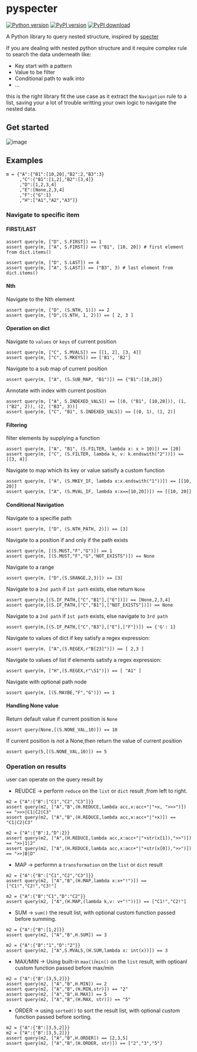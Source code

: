 # pyspecter

[![Python version](https://img.shields.io/pypi/pyversions/pyspecter)](https://img.shields.io/pypi/pyversions/pyspecter)
[![PyPI version](https://badge.fury.io/py/pyspecter.svg)](https://badge.fury.io/py/pyspecter)
[![PyPI download](https://img.shields.io/pypi/dm/pyspecter)](https://img.shields.io/pypi/dm/pyspecter)

A Python library to query nested structure, inspired by [specter](https://github.com/redplanetlabs/specter)

If you are dealing with nested python structure and it require complex rule to search the data underneath like:

* Key start with a pattern
* Value to be filter
* Conditional path to walk into
* ...

this is the right library fit the use case as it extract the `Navigation` rule to a list, saving your a lot of trouble writting your own logic to navigate the nested data.

## Get started
![image](https://user-images.githubusercontent.com/1008321/210162209-a7cce888-99ad-48af-ac63-693d63f825ff.png)

## Examples

    m = {"A":{"B1":[10,20],"B2":2,"B3":3}
         ,"C":{"B1":[1,2],"B2":[3,4]}
         ,"D":[1,2,3,4]
         ,"E":[None,2,3,4]
         ,"F":{"G":1}
         ,"H":["A1","A2","A3"]}
    
### Navigate to specific item 
#### FIRST/LAST     

    assert query(m, ["D", S.FIRST]) == 1
    assert query(m, ["A", S.FIRST]) == ("B1", [10, 20]) # first element from dict.items()

    assert query(m, ["D", S.LAST]) == 4
    assert query(m, ["A", S.LAST]) == ("B3", 3) # last element from dict.items()
    
#### Nth    
Navigate to the Nth element

    assert query(m, ["D", (S.NTH, 1)]) == 2
    assert query(m, ["D",(S.NTH, 1, 2)]) == [ 2, 3 ]
        
#### Operation on dict    
    
Navigate to `values` or `keys` of current position
        
    assert query(m, ["C", S.MVALS]) == [[1, 2], [3, 4]]
    assert query(m, ["C", S.MKEYS]) == ['B1', 'B2']

Navigate to a sub map of current position

    assert query(m, ["A", (S.SUB_MAP, "B1")]) == {"B1":[10,20]}

Annotate with index with current position
    
    assert query(m, ["A", S.INDEXED_VALS]) == [(0, ("B1", [10,20])), (1, ("B2", 2)), (2, ("B3", 3))]
    assert query(m, ["C", "B1", S.INDEXED_VALS]) == [(0, 1), (1, 2)]
    
#### Filtering    
    
filter elements by supplying a function

    assert query(m, ["A", "B1", (S.FILTER, lambda x: x > 10)]) == [20]
    assert query(m, ["C", (S.FILTER, lambda k, v: k.endswith("2"))]) == [[3, 4]]

Navigate to map which its key or value satisify a custom function 

    assert query(m, ["A", (S.MKEY_IF, lambda x:x.endswith("1"))]) == [[10, 20]]
    assert query(m, ["A", (S.MVAL_IF, lambda x:x==[10,20])]) == [[10, 20]]
    
#### Conditional Navigation

Navigate to a specifie path

    assert query(m, ["D", (S.NTH_PATH, 2)]) == [3]

Navigate to a position if and only if the path exists

    assert query(m, [(S.MUST,"F","G")]) == 1
    assert query(m, [(S.MUST,"F","G","NOT_EXISTS")]) == None 

Navigate to a range

    assert query(m, ["D",(S.SRANGE,2,3)]) == [3]

Navigate to a `2nd path`  if `1st path` exists, else return `None`

    assert query(m,[(S.IF_PATH,["C","B1"],["E"])]) == [None,2,3,4]
    assert query(m,[(S.IF_PATH,["C","B1"],["NOT_EXISTS"])]) == None

Navigate to a `2nd path`  if `1st path` exists, else navigate to `3rd path`

    assert query(m,[(S.IF_PATH,["C","B3"],["E"],["F"])]) == {'G': 1}

Navigate to values of dict if key satisfy a regex expression:

    assert query(m, ["A",(S.REGEX,r"B[23]")]) == [ 2,3 ]

Navigate to values of list if elements satisfy a regex expression:

    assert query(m, ["H",(S.REGEX,r"\S1")]) == [ "A1" ]

Navigate with optional path node 

    assert query(m, [(S.MAYBE,"F","G")]) == 1

#### Handling None value

Return default value if current position is `None`

    assert query(None,[(S.NONE_VAL,10)]) == 10

If current position is not a None,then return the value of current position

    assert query(5,[(S.NONE_VAL,10)]) == 5
    
    
### Operation on results

user can operate on the query result by

* REUDCE -> perform `reduce` on the `list` or `dict` result ,from left to right.

<!-- -->

    m2 = {"A":{"B":["C1","C2","C3"]}}
    assert query(m2, ["A","B",(H.REDUCE,lambda acc,x:acc+"|"+x, ">>>")]) == ">>>|C1|C2|C3"
    assert query(m2, ["A","B",(H.REDUCE,lambda acc,x:acc+"|"+x)]) == "C1|C2|C3"

    m2 = {"A":{"B":1,"D":2}}
    assert query(m2, ["A",(H.REDUCE,lambda acc,x:acc+"|"+str(x[1]),">>")]) == ">>|1|2"
    assert query(m2, ["A",(H.REDUCE,lambda acc,x:acc+"|"+str(x[0]),">>")]) == ">>|B|D"

* MAP -> performn a `transformation` on the `list` or `dict` result 

<!-- -->

    m2 = {"A":{"B":["C1","C2","C3"]}}
    assert query(m2, ["A","B",(H.MAP,lambda x:x+"!")]) == ["C1!","C2!","C3!"]

    m2 = {"A":{"B":"C1","D":"C2"}}
    assert query(m2, ["A",(H.MAP,(lambda k,v: v+"!"))]) == ["C1!","C2!"]

* SUM -> `sum()` the result list, with optional custom function passed before summing.

<!-- -->

    m2 = {"A":{"B":[1,2]}}
    assert query(m2, ["A","B",H.SUM]) == 3

    m2 = {"A":{"B":"1","D":"2"}}
    assert query(m2, ["A",S.MVALS,(H.SUM,lambda x: int(x))]) == 3
 

* MAX/MIN -> Using built-in `max()`/`min()` on the `list` result, with optioanl custom function passed before max/min

<!-- -->

    m2 = {"A":{"B":[3,5,2]}}
    assert query(m2, ["A","B",H.MIN]) == 2
    assert query(m2, ["A","B",(H.MIN,str)]) == "2"
    assert query(m2, ["A","B",H.MAX]) == 5
    assert query(m2, ["A","B",(H.MAX, str)]) == "5"
 


* ORDER -> using `sorted()` to sort the result list, with optional custom function passed before sorting.

<!-- -->

    m2 = {"A":{"B":[3,5,2]}}
    m2 = {"A":{"B":[3,5,2]}}
    assert query(m2, ["A","B",H.ORDER]) == [2,3,5]
    assert query(m2, ["A","B",(H.ORDER, str)]) == ["2","3","5"]

    
